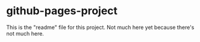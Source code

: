# github-pages-project
This is the "readme" file for this project. Not much here yet because there's not much here.
